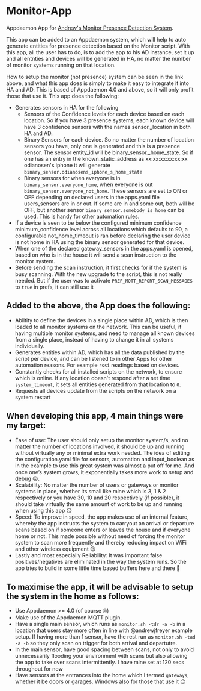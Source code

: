 # Monitor-App
Appdaemon App for [Andrew's Monitor Presence Detection System](https://github.com/andrewjfreyer/monitor).

This app can be added to an Appdaemon system, which will help to auto generate entities for presence detection based on the Monitor script. With this app, all the user has to do, is to add the app to his AD instance, set it up and all entnties and devices will be generated in HA, no matter the number of monitor systems running on that location.

How to setup the monitor (not presence) system can be seen in the link above, and what this app does is simply to make it easy to integrate it into HA and AD. This is based of Appdaemon 4.0 and above, so it will only profit those that use it. This app does the following:

- Generates sensors in HA for the following
    - Sensors of the Confidence levels for each device based on each location. So if you have 3 presence systems, each known device will       have 3 confidence sensors with the names sensor.<device name>_location in both HA and AD.
    - Binary Sensors for each device. So no matter the number of location sensors you have, only one is generated and this is a presence       sensor. The sensor entity_id will be binary_sensor.<device name>_home_state. So if one has an entry in the known_static_address as       xx:xx:xx:xx:xx:xx odianosen's iphone it will generate `binary_sensor.odianosens_iphone_s_home_state`
    - Binary sensors for when everyone is in `binary_sensor.everyone_home`, when everyone is out `binary_sensor.everyone_not_home`.     These sensors are set to ON or OFF  depending on declared users in the apps.yaml file users_sensors are in or out. If some are in and some out, both will be OFF, but another sensor `binary_sensor.somebody_is_home` can be used. This is handy for other automation rules.
- If a device is seen to be below the configured minimum confidence minimum_confidence level across all locations which defaults to 90,   a configurable not_home_timeout is ran before declaring the user device is not home in HA using the binary sensor generated for that     device.
- When one of the declared gateway_sensors in the apps.yaml is opened, based on who is in the house it will send a scan instruction to     the monitor system.
- Before sending the scan instruction, it first checks for if the system is busy scanning. With the new upgrade to the script, this is     not really needed. But if the user was to activate `PREF_MQTT_REPORT_SCAN_MESSAGES` to `true` in prefs, it can still use it

Added to the above, the App does the following:
-----------------------------------------------

- Abiltity to define the devices in a single place within AD, which is then loaded to all monitor systems on the network. This can be useful, if having multiple monitor systems, and need to manage all known devices from a single place, instead of having to change it in all systems individually.
- Generates entities within AD, which has all the data published by the script per device, and can be listened to in other Apps for other automation reasons. For example `rssi` readings based on devices.
- Constantly checks for all installed scripts on the network, to ensure which is online. If any location doesn't respond after a set time `system_timeout`, it sets all entities generated from that location to `0`.
- Requests all devices update from the scripts on the network on a system restart

When developing this app, 4 main things were my target:
-------------------------------------------------------

- Ease of use: The user should only setup the monitor system/s, and no matter the number of locations involved, it should be up and running without virtually any or minimal extra work needed. The idea of editing the configuration.yaml file for sensors, automation and input_boolean as in the example to use this great system was almost a put off for me. And once one’s system grows, it exponentially takes more work to setup and debug :persevere:.
- Scalability: No matter the number of users or gateways or monitor systems in place, whether its small like mine which is 3, 1 & 2 respectively or you have 30, 10 and 20 respectively (if possible), it should take virtually the same amount of work to be up and running when using this app :smirk:
- Speed: To improve in speed, the app makes use of an internal feature, whereby the app instructs the system to carryout an arrival or departure scans based on if someone enters or leaves the house and if everyone home or not. This made possible without need of forcing the monitor system to scan more frequently and thereby reducing impact on WiFi and other wireless equipment :relieved:
- Lastly and most especially Reliability: It was important false positives/negatives are eliminated in the way the system runs. So the app tries to build in some little time based buffers here and there :grimacing:

To maximise the app, it will be advisable to setup the system in the home as follows:
-------------------------------------------------------------------------------------

- Use Appdaemon >= 4.0 (of course :roll_eyes:)
- Make use of the Appdaemon MQTT plugin. 
- Have a single main sensor, which runs as `monitor.sh -tdr -a -b` in a location that users stay more often in line with @andrewjfreyer example setup. If having more than 1 sensor, have the rest run as `monitor.sh -tad -a -b` so they only scan on trigger for both arrival and departutre.
- In the main sensor, have good spacing between scans, not only to avoid unnecessarily flooding your environment with scans but also allowing the app to take over scans intermittently. I have mine set at 120 secs throughout for now
- Have sensors at the entrances into the home which I termed `gateways`, whether it be doors or garages. Windows also for those that use it :wink:
